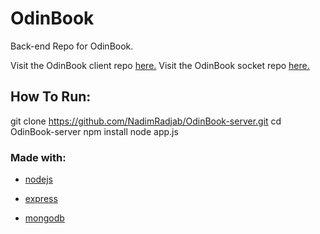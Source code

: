 # OdinBook

Back-end Repo for OdinBook.

Visit the OdinBook client repo [here.]()
Visit the OdinBook socket repo [here.]()

## How To Run:

git clone https://github.com/NadimRadjab/OdinBook-server.git
cd OdinBook-server
npm install
node app.js

### Made with:

- [nodejs](https://nodejs.org/en/)

- [express](https://expressjs.com/)

- [mongodb](https://www.mongodb.com/)
